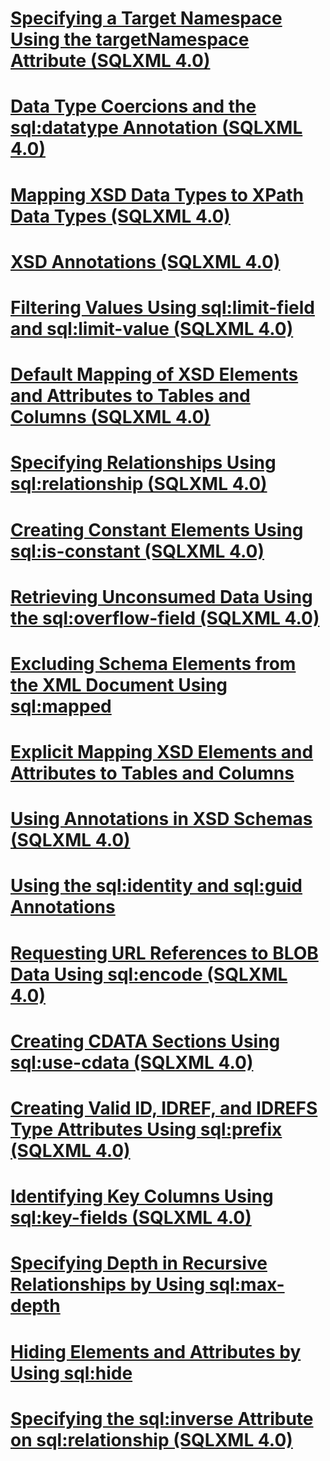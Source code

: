 # [Specifying a Target Namespace Using the targetNamespace Attribute (SQLXML 4.0)](specifying-a-target-namespace-using-the-targetnamespace-attribute-sqlxml-4.0.md)
# [Data Type Coercions and the sql:datatype Annotation (SQLXML 4.0)](data-type-coercions-and-the-sql-datatype-annotation-sqlxml-4.0.md)
# [Mapping XSD Data Types to XPath Data Types (SQLXML 4.0)](mapping-xsd-data-types-to-xpath-data-types-sqlxml-4.0.md)
# [XSD Annotations (SQLXML 4.0)](xsd-annotations-sqlxml-4.0.md)
# [Filtering Values Using sql:limit-field and sql:limit-value (SQLXML 4.0)](filtering-values-using-sql-limit-field-and-sql-limit-value-sqlxml-4.0.md)
# [Default Mapping of XSD Elements and Attributes to Tables and Columns (SQLXML 4.0)](default-mapping-of-xsd-elements-and-attributes-to-tables-and-columns-sqlxml-4.0.md)
# [Specifying Relationships Using sql:relationship (SQLXML 4.0)](specifying-relationships-using-sql-relationship-sqlxml-4.0.md)
# [Creating Constant Elements Using sql:is-constant (SQLXML 4.0)](creating-constant-elements-using-sql-is-constant-sqlxml-4.0.md)
# [Retrieving Unconsumed Data Using the sql:overflow-field (SQLXML 4.0)](retrieving-unconsumed-data-using-the-sql-overflow-field-sqlxml-4.0.md)
# [Excluding Schema Elements from the XML Document Using sql:mapped](excluding-schema-elements-from-the-xml-document-using-sql-mapped.md)
# [Explicit Mapping XSD Elements and Attributes to Tables and Columns](explicit-mapping-xsd-elements-and-attributes-to-tables-and-columns.md)
# [Using Annotations in XSD Schemas (SQLXML 4.0)](using-annotations-in-xsd-schemas-sqlxml-4.0.md)
# [Using the sql:identity and sql:guid Annotations](using-the-sql-identity-and-sql-guid-annotations.md)
# [Requesting URL References to BLOB Data Using sql:encode (SQLXML 4.0)](requesting-url-references-to-blob-data-using-sql-encode-sqlxml-4.0.md)
# [Creating CDATA Sections Using sql:use-cdata (SQLXML 4.0)](creating-cdata-sections-using-sql-use-cdata-sqlxml-4.0.md)
# [Creating Valid ID, IDREF, and IDREFS Type Attributes Using sql:prefix (SQLXML 4.0)](creating-valid-id-idref-and-idrefs-type-attributes-using-sql-prefix-sqlxml-4.0.md)
# [Identifying Key Columns Using sql:key-fields (SQLXML 4.0)](identifying-key-columns-using-sql-key-fields-sqlxml-4.0.md)
# [Specifying Depth in Recursive Relationships by Using sql:max-depth](specifying-depth-in-recursive-relationships-by-using-sql-max-depth.md)
# [Hiding Elements and Attributes by Using sql:hide](hiding-elements-and-attributes-by-using-sql-hide.md)
# [Specifying the sql:inverse Attribute on sql:relationship (SQLXML 4.0)](specifying-the-sql-inverse-attribute-on-sql-relationship-sqlxml-4.0.md)
